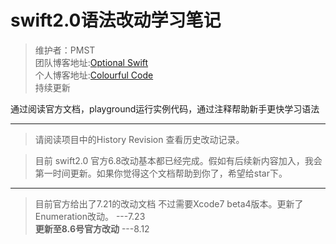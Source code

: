 # swift2.0语法改动学习笔记

>维护者：PMST  
团队博客地址:[Optional Swift](http://optionalswift.cn)  
个人博客地址:[Colourful Code](http://colourfulcode.cn)  
持续更新

通过阅读官方文档，playground运行实例代码，通过注释帮助新手更快学习语法

-------

> 请阅读项目中的History Revision 查看历史改动记录。

>目前 swift2.0 官方6.8改动基本都已经完成。假如有后续新内容加入，我会第一时间更新。如果你觉得这个文档帮助到你了，希望给star下。


--------

>目前官方给出了7.21的改动文档 不过需要Xcode7 beta4版本。更新了Enumeration改动。 ---7.23     
>**更新至8.6号官方改动**		---8.12